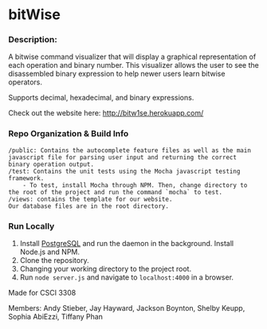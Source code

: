 # bitWise

### Description: 
A bitwise command visualizer that will display a graphical representation of each operation and binary number. This visualizer allows the user to see the disassembled binary expression to help newer users learn bitwise operators.

Supports decimal, hexadecimal, and binary expressions.

Check out the website here: http://bitw1se.herokuapp.com/


### Repo Organization & Build Info 
```
/public: Contains the autocomplete feature files as well as the main javascript file for parsing user input and returning the correct binary operation output.
/test: Contains the unit tests using the Mocha javascript testing framework. 
	- To test, install Mocha through NPM. Then, change directory to the root of the project and run the command `mocha` to test.
/views: contains the template for our website.
Our database files are in the root directory.
```

### Run Locally
1. Install [PostgreSQL](https://www.postgresql.org/) and run the daemon in the background. Install Node.js and NPM.
2. Clone the repository.
3. Changing your working directory to the project root.
4. Run `node server.js` and navigate to `localhost:4000` in a browser.

Made for CSCI 3308

Members: Andy Stieber, Jay Hayward, Jackson Boynton, Shelby Keupp, Sophia AbiEzzi, Tiffany Phan